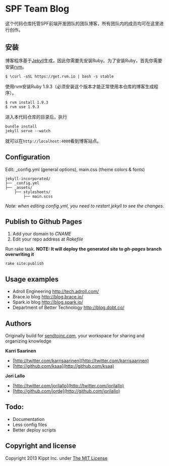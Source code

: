 # SPF Team Blog
这个代码仓库托管SPF前端开发团队的团队博客，所有团队内的成员均可在这里进行创作。

## 安装
博客程序基于[Jekyll](http://jekyllrb.com/)生成，因此你需要先安装Ruby。为了安装Ruby，首先你需要安装[rvm](https://rvm.io/)。

    $ \curl -sSL https://get.rvm.io | bash -s stable

使用rvm安装Ruby 1.9.3（必须安装这个版本才能正常使用本仓库的博客生成程序）。

    $ rvm install 1.9.3
    $ rvm use 1.9.3

进入本代码仓库的目录后，执行

    bundle install
    jekyll serve --watch

就可以在`http://localhost:4000`看到博客站点。


## Configuration
Edit: _config.yml (general options), main.css (theme colors &amp; fonts)

```
jekyll-incorporated/
├── _config.yml
├── _assets/
    ├── stylesheets/
        ├── main.scss
```

_Note: when editing _config.yml, you need to restart jekyll to see the changes.__

    
## Publish to Github Pages
1. Add your domain to _CNAME_
2. Edit your repo address at _Rakefile_
    
Run rake task. **NOTE: It will deploy the generated site to _gh-pages_ branch overwriting it**    
``` 
rake site:publish
```

## Usage examples

* Adroll Engineering http://tech.adroll.com/
* Brace.io blog http://blog.brace.io/
* Spark.io blog http://blog.spark.io/
* Department of Better Technology http://blog.dobt.co/

## Authors

Originally build for [sendtoinc.com](https://sendtoinc.com), your workspace for sharing and organizing knowledge

**Karri Saarinen**

+ [http://twitter.com/karrisaarinen](http://twitter.com/karrisaarinen)
+ [http://github.com/ksaa](http://github.com/ksaa)

**Jori Lallo**

+ [http://twitter.com/jorilallo](http://twitter.com/jorilallo)
+ [http://github.com/jorde](http://github.com/jorilallo)

## Todo:

+ Documentation
+ Less config files
+ Better deploy scripts

## Copyright and license

Copyright 2013 Kippt Inc. under [The MIT License ](LICENSE)

